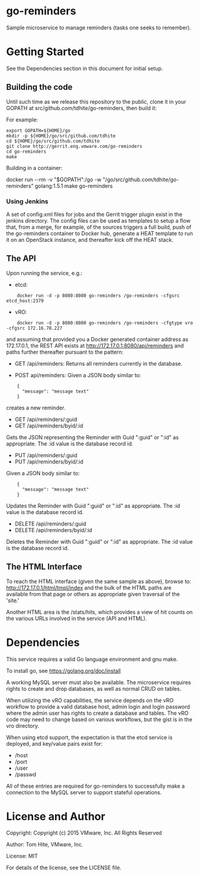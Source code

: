 # go-reminders
Sample microservice to manage reminders (tasks one seeks to remember).

# Getting Started
See the Dependencies section in this document for initial setup.

## Building the code
Until such time as we release this repository to the public, clone it in
your GOPATH at src/github.com/tdhite/go-reminders, then build it:

For example:

    export GOPATH=${HOME}/go
    mkdir -p ${HOME}/go/src/github.com/tdhite
    cd ${HOME}/go/src/github.com/tdhite
    git clone http://gerrit.eng.vmware.com/go-reminders
    cd go-reminders
    make

Building in a container:

  docker run --rm -v "$GOPATH":/go -w "/go/src/github.com/tdhite/go-reminders" golang:1.5.1 make go-reminders

### Using Jenkins
A set of config.xml files for jobs and the Gerrit trigger plugin exist
in the jenkins directory. The config files can be used as templates to
setup a flow that, from a merge, for example, of the sources triggers
a full build, push of the go-reminders container to Docker hub, generate
a HEAT template to run it on an OpenStack instance, and thereafter kick
off the HEAT stack.

## The API
Upon running the service, e.g.:

- etcd:
```
    docker run -d -p 8080:8080 go-reminders /go-reminders -cfgsrc etcd_host:2379
```

- vRO:
```
    docker run -d -p 8080:8080 go-reminders /go-reminders -cfgtype vro -cfgsrc 172.16.78.227
```

and assuming that provided you a Docker generated container address as
172.17.0.1, the REST API exists at http://172.17.0.1:8080/api/reminders and paths further thereafter pursuant to the pattern:

- GET /api/reminders:
Returns all reminders currently in the database.

- POST api/reminders:
Given a JSON body similar to:

```
    {
      "message": "message text"
    }
```

creates a new reminder.

- GET /api/reminders/:guid
- GET /api/reminders/byid/:id

Gets the JSON representing the Reminder with Guid ":guid" or ":id" as
appropriate.  The :id value is the database record id.

- PUT /api/reminders/:guid
- PUT /api/reminders/byid/:id

Given a JSON body similar to:

```
    {
      "message": "message text"
    }
```

Updates the Reminder with Guid ":guid" or ":id" as appropriate.
The :id value is the database record id.

- DELETE /api/reminders/:guid
- DELETE /api/reminders/byid/:id

Deletes the Reminder with Guid ":guid" or ":id" as appropriate.
The :id value is the database record id.


## The HTML Interface
To reach the HTML interface (given the same sample as above), browse to:
http://172.17.0.1/html/tmpl/index and the bulk  of the HTML paths are
available from that page or others as appropriate given traversal of the 'site.'

Another HTML area is the /stats/hits, which provides a view of hit counts on
the various URLs involved in the service (API and HTML).

# Dependencies
This service requires a valid Go language environment and gnu make.

To install go, see https://golang.org/doc/install

A working MySQL server must also be available. The microservice requires
rights to create and drop databases, as well as normal CRUD on tables.

When utilizing the vRO capabilities, the service depends on the vRO workflow
to provide a valid database host, admin login  and login password where the
admin user has rights to create a database and tables. The vRO code may need
to change based on various workflows, but the gist is in the vro directory.

When using etcd support, the expectation is that the etcd service is
deployed, and key/value pairs exist for:

* /host
* /port
* /user
* /passwd

All of these entries are required for go-reminders to successfully make
a connection to the MySQL server to support stateful operations.

# License and Author
Copyright: Copyright (c) 2015 VMware, Inc. All Rights Reserved

Author: Tom Hite, VMware, Inc.

License: MIT

For details of the license, see the LICENSE file.

